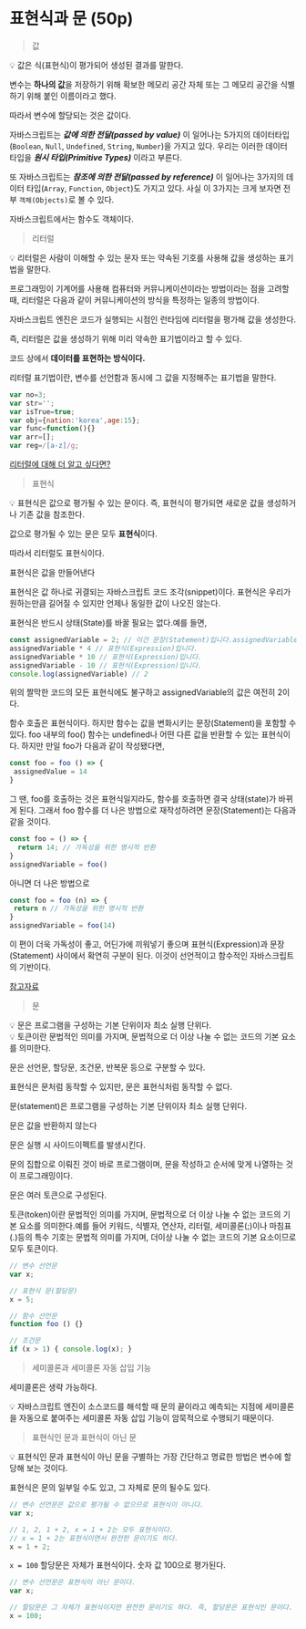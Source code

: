 # 표현식과 문 (50p)

> 값

<aside>
💡 값은 식(표현식)이 평가되어 생성된 결과를 말한다.
</aside>

변수는 **하나의 값**을 저장하기 위해 확보한 메모리 공간 자체 또는 그 메모리 공간을 식별하기 위해 붙인 이름이라고 했다. 

따라서 변수에 할당되는 것은 값이다.

자바스크립트는 ***값에 의한 전달(passed by value)*** 이 일어나는 5가지의 데이터타입(`Boolean`, `Null`, `Undefined`, `String`, `Number`)을 가지고 있다. 우리는 이러한 데이터 타입을 ***원시 타입(Primitive Types)*** 이라고 부른다.

또 자바스크립트는 ***참조에 의한 전달(passed by reference)*** 이 일어나는 3가지의 데이터 타입(`Array`, `Function`, `Object`)도 가지고 있다. 사실 이 3가지는 크게 보자면 전부 `객체(Objects)`로 볼 수 있다.

자바스크립트에서는 함수도 객체이다. 

> 리터럴

<aside>
💡 리터럴은 사람이 이해할 수 있는 문자 또는 약속된 기호를 사용해 값을 생성하는 표기법을 말한다.
</aside>

프로그래밍이 기계어를 사용해 컴퓨터와 커뮤니케이션이라는 방법이라는 점을 고려할 때, 리터럴은 다음과 같이 커뮤니케이션의 방식을 특정하는 일종의 방법이다.

자바스크립트 엔진은 코드가 실행되는 시점인 런타임에 리터럴을 평가해 값을 생성한다.

즉, 리터럴은 값을 생성하기 위해 미리 약속한 표기법이라고 할 수 있다.

코드 상에서 **데이터를 표현하는 방식이다.**

리터럴 표기법이란, 변수를 선언함과 동시에 그 값을 지정해주는 표기법을 말한다.

```jsx
var no=3;
var str='';
var isTrue=true;
var obj={nation:'korea',age:15};
var func=function(){}
var arr=[];
var reg=/[a-z]/g;
```

[리터럴에 대해 더 알고 싶다면?](https://enarastudent.tistory.com/m/entry/%EC%9E%90%EB%B0%94%EC%8A%A4%ED%81%AC%EB%A6%BD%ED%8A%B8-%EA%B0%9D%EC%B2%B4-%EC%83%9D%EC%84%B1%EA%B3%BC-%EB%A6%AC%ED%84%B0%EB%9F%B4-%ED%91%9C%EA%B8%B0%EB%B2%95)

> 표현식

<aside>
💡 표현식은 값으로 평가될 수 있는 문이다. 즉, 표현식이 평가되면 새로운 값을 생성하거나 기존 값을 참조한다.
</aside>

값으로 평가될 수 있는 문은 모두 **표현식**이다.

따라서 리터럴도 표현식이다.

표현식은 값을 만들어낸다

표현식은 값 하나로 귀결되는 자바스크립트 코드 조각(snippet)이다. 표현식은 우리가 원하는만큼 길어질 수 있지만 언제나 동일한 값이 나오진 않는다.

표현식은 반드시 상태(State)를 바꿀 필요는 없다.예를 들면,

```jsx
const assignedVariable = 2; // 이건 문장(Statement)입니다.assignedVariable은 상태입니다.
assignedVariable * 4 // 표현식(Expression)입니다.
assignedVariable * 10 // 표현식(Expression)입니다.
assignedVariable - 10 // 표현식(Expression)입니다.
console.log(assignedVariable) // 2
```

위의 짤막한 코드의 모든 표현식에도 불구하고 assignedVariable의 값은 여전히 2이다.

 함수 호출은 표현식이다. 하지만 함수는 값을 변화시키는 문장(Statement)을 포함할 수 있다. foo 내부의 foo() 함수는 undefined나 어떤 다른 값을 반환할 수 있는 표현식이다. 하지만 만일 foo가 다음과 같이 작성됐다면,

```jsx
const foo = foo () => { 
 assignedValue = 14 
}
```

그 땐, foo를 호출하는 것은 표현식일지라도, 함수를 호출하면 결국 상태(state)가 바뀌게 된다. 그래서 foo 함수를 더 나은 방법으로 재작성하려면 문장(Statement)는 다음과 같을 것이다.

```jsx
const foo = () => {
  return 14; // 가독성을 위한 명시적 반환 
}
assignedVariable = foo()
```

아니면 더 나은 방법으로

```jsx
const foo = foo (n) => { 
 return n // 가독성을 위한 명시적 반환 
}
assignedVariable = foo(14)
```

이 편이 더욱 가독성이 좋고, 어딘가에 끼워넣기 좋으며 표현식(Expression)과 문장(Statement) 사이에서 확연히 구분이 된다. 이것이 선언적이고 함수적인 자바스크립트의 기반이다.

[참고자료](https://velog.io/@jakeseo_me/%EC%9E%90%EB%B0%94%EC%8A%A4%ED%81%AC%EB%A6%BD%ED%8A%B8-%EA%B0%9C%EB%B0%9C%EC%9E%90%EB%9D%BC%EB%A9%B4-%EC%95%8C%EC%95%84%EC%95%BC-%ED%95%A0-33%EA%B0%80%EC%A7%80-%EA%B0%9C%EB%85%90-7-%ED%91%9C%ED%98%84%EC%8B%9D%EA%B3%BC-%EB%AC%B8Statement-%EB%B2%88%EC%97%AD-2xjuhvbal7)

> 문

<aside>
💡 문은 프로그램을 구성하는 기본 단위이자 최소 실행 단위다.
</aside>

<aside>
💡 토큰이란 문법적인 의미를 가지며, 문법적으로 더 이상 나눌 수 없는 코드의 기본 요소를 의미한다.
</aside>

문은 선언문, 할당문, 조건문, 반복문 등으로 구분할 수 있다.

표현식은 문처럼 동작할 수 있지만, 문은 표현식처럼 동작할 수 없다.

문(statement)은 프로그램을 구성하는 기본 단위이자 최소 실행 단위다.

문은 값을 반환하지 않는다

문은 실행 시 사이드이펙트를 발생시킨다. 

문의 집합으로 이뤄진 것이 바로 프로그램이며, 문을 작성하고 순서에 맞게 나열하는 것이 프로그래밍이다.

문은 여러 토큰으로 구성된다. 

토큰(token)이란 문법적인 의미를 가지며, 문법적으로 더 이상 나눌 수 없는 코드의 기본 요소를 의미한다.예를 들어 키워드, 식별자, 연산자, 리터럴, 세미콜론(;)이나 마침표(.)등의 특수 기호는 문법적 의미를 가지며, 더이상 나눌 수 없는 코드의 기본 요소이므로 모두 토큰이다.

```jsx
// 변수 선언문
var x;

// 표현식 문(할당문)
x = 5;

// 함수 선언문
function foo () {}

// 조건문
if (x > 1) { console.log(x); }
```

> 세미콜론과 세미콜론 자동 삽입 기능

세미콜론은 생략 가능하다.

<aside>
💡 자바스크립트 엔진이 소스코드를 해석할 때 문의 끝이라고 예측되는 지점에 세미콜론을 자동으로 붙여주는 세미콜론 자동 삽입 기능이 암묵적으로 수행되기 때문이다.
</aside>

> 표현식인 문과 표현식이 아닌 문

<aside>
💡 표현식인 문과 표현식이 아닌 문을 구별하는 가장 간단하고 명료한 방법은 변수에 할당해 보는 것이다.
</aside>

표현식은 문의 일부일 수도 있고, 그 자체로 문의 될수도 있다.

```jsx
// 변수 선언문은 값으로 평가될 수 없으므로 표현식이 아니다.
var x;

// 1, 2, 1 + 2, x = 1 + 2는 모두 표현식이다.
// x = 1 + 2는 표현식이면서 완전한 문이기도 하다.
x = 1 + 2;
```

`x = 100` 할당문은 자체가 표현식이다. 숫자 값 100으로 평가된다.

```jsx
// 변수 선언문은 표현식이 아닌 문이다.
var x;

// 할당문은 그 자체가 표현식이지만 완전한 문이기도 하다. 즉, 할당문은 표현식인 문이다.
x = 100;
```